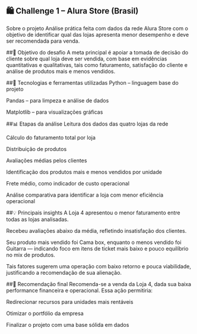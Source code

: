 ## 🛍️ Challenge 1 – Alura Store (Brasil)
Sobre o projeto
Análise prática feita com dados da rede Alura Store com o objetivo de identificar qual das lojas apresenta menor desempenho e deve ser recomendada para venda.



##📌 Objetivo do desafio
A meta principal é apoiar a tomada de decisão do cliente sobre qual loja deve ser vendida, com base em evidências quantitativas e qualitativas, tais como faturamento, satisfação do cliente e análise de produtos mais e menos vendidos.



##🔧 Tecnologias e ferramentas utilizadas
Python – linguagem base do projeto

Pandas – para limpeza e análise de dados

Matplotlib – para visualizações gráficas




##📊 Etapas da análise
Leitura dos dados das quatro lojas da rede

Cálculo do faturamento total por loja

Distribuição de produtos

Avaliações médias pelos clientes

Identificação dos produtos mais e menos vendidos por unidade

Frete médio, como indicador de custo operacional

Análise comparativa para identificar a loja com menor eficiência operacional




##💡 Principais insights
A Loja 4 apresentou o menor faturamento entre todas as lojas analisadas.

Recebeu avaliações abaixo da média, refletindo insatisfação dos clientes.

Seu produto mais vendido foi Cama box, enquanto o menos vendido foi Guitarra — indicando foco em itens de ticket mais baixo e pouco equilíbrio no mix de produtos.

Tais fatores sugerem uma operação com baixo retorno e pouca viabilidade, justificando a recomendação de sua alienação.




##🎯 Recomendação final
Recomenda-se a venda da Loja 4, dada sua baixa performance financeira e operacional. Essa ação permitiria:

Redirecionar recursos para unidades mais rentáveis

Otimizar o portfólio da empresa

Finalizar o projeto com uma base sólida em dados
